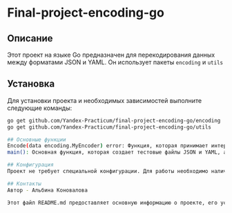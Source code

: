 # Final-project-encoding-go

## Описание
Этот проект на языке Go предназначен для перекодирования данных между форматами JSON и YAML. Он использует пакеты `encoding` и `utils`
## Установка
Для установки проекта и необходимых зависимостей выполните следующие команды:

```bash
go get github.com/Yandex-Practicum/final-project-encoding-go/encoding
go get github.com/Yandex-Practicum/final-project-encoding-go/utils

## Основные функции
Encode(data encoding.MyEncoder) error: Функция, которая принимает интерфейс MyEncoder и вызывает метод Encoding() для перекодирования данных.
main(): Основная функция, которая создает тестовые файлы JSON и YAML, а затем перекодирует данные из одного формата в другой.

## Конфигурация
Проект не требует специальной конфигурации. Для работы необходимо наличие файлов jsonInput.json и yamlInput.yml, которые создаются с помощью утилит из пакета utils.

## Контакты
Автор - Альбина Коновалова

Этот файл README.md предоставляет основную информацию о проекте, его установке и использовании, а также инструкции по вкладу и лицензии.
